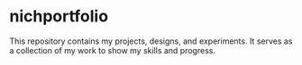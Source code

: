 # nichportfolio
This repository contains my projects, designs, and experiments. It serves as a collection of my work to show my skills and progress.
